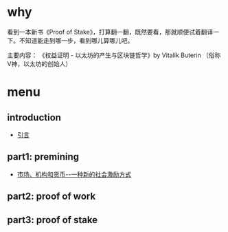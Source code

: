 # why
看到一本新书《Proof of Stake》，打算翻一翻，既然要看，那就顺便试着翻译一下。不知道能走到哪一步，看到哪儿算哪儿吧。

主要内容：
《权益证明 - 以太坊的产生与区块链哲学》by Vitalik Buterin （俗称V神，以太坊的创始人）


# menu

## introduction
* [引言](./content/introduction.md)

## part1: premining
* [市场、机构和货币--一种新的社会激励方式]()

## part2: proof of work

## part3: proof of stake
